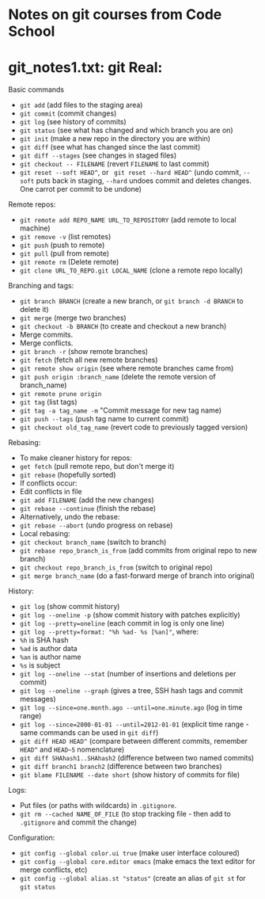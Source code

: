 # Notes on git courses from Code School

#
# git_notes1.txt: git Real:

Basic commands

* `git add` (add files to the staging area)
* `git commit` (commit changes)
* `git log` (see history of commits)
* `git status` (see what has changed and which branch you are on)
* `git init` (make a new repo in the directory you are within)
* `git diff` (see what has changed since the last commit)
* `git diff --stages` (see changes in staged files)
* `git checkout -- FILENAME` (revert `FILENAME` to last commit)
* `git reset --soft HEAD^`, or ` git reset --hard HEAD^` (undo commit, `--soft` puts back in staging, `--hard` undoes commit and deletes changes. One carrot per commit to be undone)

Remote repos:

* `git remote add REPO_NAME URL_TO_REPOSITORY` (add remote to local machine)
* `git remove -v` (list remotes)
* `git push` (push to remote)
* `git pull` (pull from remote)
* `git remote rm` (Delete remote)
* `git clone URL_TO_REPO.git LOCAL_NAME` (clone a remote repo locally)

Branching and tags:

* `git branch BRANCH` (create a new branch, or `git branch -d BRANCH` to delete it)
* `git merge` (merge two branches)
* `git checkout -b BRANCH` (to create and checkout a new branch)
* Merge commits.
* Merge conflicts.
* `git branch -r` (show remote branches)
* `git fetch` (fetch all new remote branches)
* `git remote show origin` (see where remote branches came from)
* `git push origin :branch_name` (delete the remote version of branch_name)
* `git remote prune origin`
* `git tag` (list tags)
 * `git tag -a tag_name -m` "Commit message for new tag name)
 * `git push --tags` (push tag name to current commit)
* `git checkout old_tag_name` (revert code to previously tagged version)

Rebasing:

* To make cleaner history for repos:
 * `get fetch` (pull remote repo, but don't merge it)
 * `git rebase` (hopefully sorted)
* If conflicts occur:
 * Edit conflicts in file
 * `git add FILENAME` (add the new changes)
 * `git rebase --continue` (finish the rebase)
* Alternatively, undo the rebase:
* `git rebase --abort` (undo progress on rebase)
* Local rebasing:
 * `git checkout branch_name` (switch to branch)
 * `git rebase repo_branch_is_from` (add commits from original repo to new branch)
 * `git checkout repo_branch_is_from` (switch to original repo)
 * `git merge branch_name` (do a fast-forward merge of branch into original)

History:

* `git log` (show commit history)
* `git log --oneline -p` (show commit history with patches explicitly)
* `git log --pretty=oneline` (each commit in log is only one line)
* `git log --pretty=format: "%h %ad- %s [%an]"`, where:
 * `%h` is SHA hash
 * `%ad` is author data
 * `%an` is author name
 * `%s` is subject
* `git log --oneline --stat` (number of insertions and deletions per commit)
* `git log --oneline --graph` (gives a tree, SSH hash tags and commit messages)
* `git log --since=one.month.ago --until=one.minute.ago` (log in time range)
* `git log --since=2000-01-01 --until=2012-01-01` (explicit time range - same commands can be used in `git diff`)
* `git diff HEAD HEAD^` (compare between different commits, remember `HEAD^` and `HEAD~5` nomenclature)
* `git diff SHAhash1..SHAhash2` (difference between two named commits)
* `git diff branch1 branch2` (difference between two branches)
* `git blame FILENAME --date short` (show history of commits for file)

Logs:

* Put files (or paths with wildcards) in `.gitignore`.
* `git rm --cached NAME_OF_FILE` (to stop tracking file - then add to `.gitignore` and commit the change)


Configuration:

* `git config --global color.ui true` (make user interface coloured)
* `git config --global core.editor emacs` (make emacs the text editor for merge conflicts, etc)
* `git config --global alias.st "status"` (create an alias of `git st` for `git status`